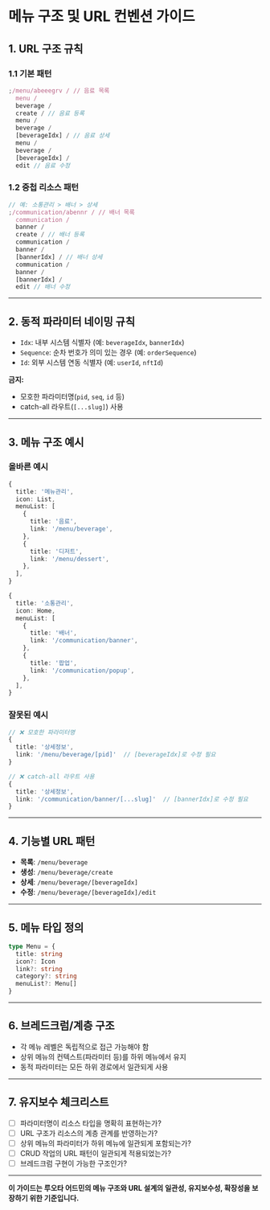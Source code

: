 # 메뉴 구조 및 URL 컨벤션 가이드

## 1. URL 구조 규칙

### 1.1 기본 패턴

```typescript
;/menu/abeeegrv / // 음료 목록
  menu /
  beverage /
  create / // 음료 등록
  menu /
  beverage /
  [beverageIdx] / // 음료 상세
  menu /
  beverage /
  [beverageIdx] /
  edit // 음료 수정
```

### 1.2 중첩 리소스 패턴

```typescript
// 예: 소통관리 > 배너 > 상세
;/communication/abennr / // 배너 목록
  communication /
  banner /
  create / // 배너 등록
  communication /
  banner /
  [bannerIdx] / // 배너 상세
  communication /
  banner /
  [bannerIdx] /
  edit // 배너 수정
```

---

## 2. 동적 파라미터 네이밍 규칙

- `Idx`: 내부 시스템 식별자 (예: `beverageIdx`, `bannerIdx`)
- `Sequence`: 순차 번호가 의미 있는 경우 (예: `orderSequence`)
- `Id`: 외부 시스템 연동 식별자 (예: `userId`, `nftId`)

**금지:**

- 모호한 파라미터명(`pid`, `seq`, `id` 등)
- catch-all 라우트(`[...slug]`) 사용

---

## 3. 메뉴 구조 예시

### 올바른 예시

```typescript
{
  title: '메뉴관리',
  icon: List,
  menuList: [
    {
      title: '음료',
      link: '/menu/beverage',
    },
    {
      title: '디저트',
      link: '/menu/dessert',
    },
  ],
}

{
  title: '소통관리',
  icon: Home,
  menuList: [
    {
      title: '배너',
      link: '/communication/banner',
    },
    {
      title: '팝업',
      link: '/communication/popup',
    },
  ],
}
```

### 잘못된 예시

```typescript
// ❌ 모호한 파라미터명
{
  title: '상세정보',
  link: '/menu/beverage/[pid]'  // [beverageIdx]로 수정 필요
}

// ❌ catch-all 라우트 사용
{
  title: '상세정보',
  link: '/communication/banner/[...slug]'  // [bannerIdx]로 수정 필요
}
```

---

## 4. 기능별 URL 패턴

- **목록**: `/menu/beverage`
- **생성**: `/menu/beverage/create`
- **상세**: `/menu/beverage/[beverageIdx]`
- **수정**: `/menu/beverage/[beverageIdx]/edit`

---

## 5. 메뉴 타입 정의

```typescript
type Menu = {
  title: string
  icon?: Icon
  link?: string
  category?: string
  menuList?: Menu[]
}
```

---

## 6. 브레드크럼/계층 구조

- 각 메뉴 레벨은 독립적으로 접근 가능해야 함
- 상위 메뉴의 컨텍스트(파라미터 등)를 하위 메뉴에서 유지
- 동적 파라미터는 모든 하위 경로에서 일관되게 사용

---

## 7. 유지보수 체크리스트

- [ ] 파라미터명이 리소스 타입을 명확히 표현하는가?
- [ ] URL 구조가 리소스의 계층 관계를 반영하는가?
- [ ] 상위 메뉴의 파라미터가 하위 메뉴에 일관되게 포함되는가?
- [ ] CRUD 작업의 URL 패턴이 일관되게 적용되었는가?
- [ ] 브레드크럼 구현이 가능한 구조인가?

---

**이 가이드는 루오타 어드민의 메뉴 구조와 URL 설계의 일관성, 유지보수성, 확장성을 보장하기 위한 기준입니다.**
